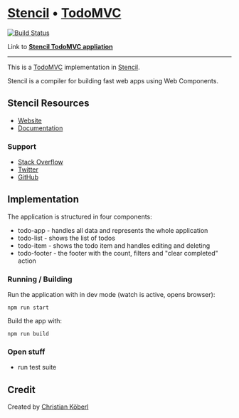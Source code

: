# [Stencil](https://stenciljs.com) • [TodoMVC](http://todomvc.com)

[![Build Status](https://travis-ci.org/derkoe/stencil-todomvc.svg?branch=master)](https://travis-ci.org/derkoe/stencil-todomvc) 

Link to **[Stencil TodoMVC appliation](https://derkoe.github.io/stencil-todomvc/)**

---

This is a [TodoMVC](http://todomvc.com) implementation in [Stencil](https://stenciljs.com).

Stencil is a compiler for building fast web apps using Web Components.

## Stencil Resources

- [Website](https://stenciljs.com)
- [Documentation](https://stenciljs.com/docs/intro)

### Support

- [Stack Overflow](http://stackoverflow.com/questions/tagged/stenciljs)
- [Twitter](http://twitter.com/stenciljs)
- [GitHub](https://github.com/ionic-team/stencil)

## Implementation

The application is structured in four components:
 * todo-app - handles all data and represents the whole application
 * todo-list - shows the list of todos
 * todo-item - shows the todo item and handles editing and deleting
 * todo-footer - the footer with the count, filters and "clear completed" action

### Running / Building

Run the application with in dev mode (watch is active, opens browser):

    npm run start

Build the app with:

    npm run build

### Open stuff
 
 * run test suite

## Credit

Created by [Christian Köberl](https://derkoe.github.io)
